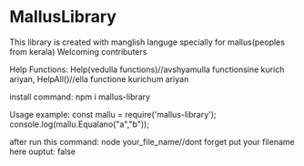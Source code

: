 # MallusLibrary

This library is created with manglish languge specially for mallus(peoples from kerala)
Welcoming contributers

Help Functions:
Help(vedulla functions)//avshyamulla functionsine kurich ariyan,
HelpAll()//ella functione kurichum ariyan

install command:
npm i mallus-library 

Usage example:
const mallu = require('mallus-library'); 
console.log(mallu.Equalano("a","b"));

after run this command:
node your_file_name//dont forget put your filename here
ouptut:
false
